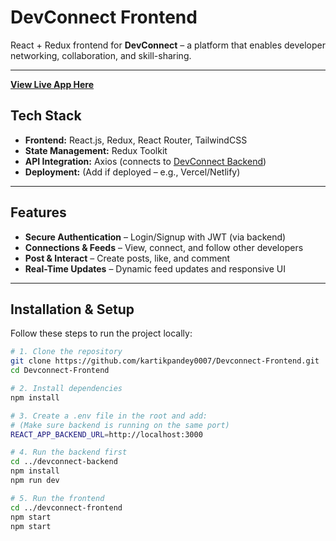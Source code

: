#  DevConnect Frontend

React + Redux frontend for **DevConnect** – a platform that enables developer networking, collaboration, and skill-sharing.

---

**[View Live App Here](http://54.205.222.250/login)**  

## Tech Stack

- **Frontend:** React.js, Redux, React Router, TailwindCSS  
- **State Management:** Redux Toolkit  
- **API Integration:** Axios (connects to [DevConnect Backend](https://github.com/kartikpandey0007/DevConnect-backend))  
- **Deployment:** (Add if deployed – e.g., Vercel/Netlify)

---

##  Features

-  **Secure Authentication** – Login/Signup with JWT (via backend)  
-  **Connections & Feeds** – View, connect, and follow other developers  
-  **Post & Interact** – Create posts, like, and comment  
-  **Real-Time Updates** – Dynamic feed updates and responsive UI

---

##  Installation & Setup

Follow these steps to run the project locally:

```bash
# 1. Clone the repository
git clone https://github.com/kartikpandey0007/Devconnect-Frontend.git
cd Devconnect-Frontend

# 2. Install dependencies
npm install

# 3. Create a .env file in the root and add:
# (Make sure backend is running on the same port)
REACT_APP_BACKEND_URL=http://localhost:3000

# 4. Run the backend first
cd ../devconnect-backend
npm install
npm run dev

# 5. Run the frontend
cd ../devconnect-frontend
npm start
npm start
